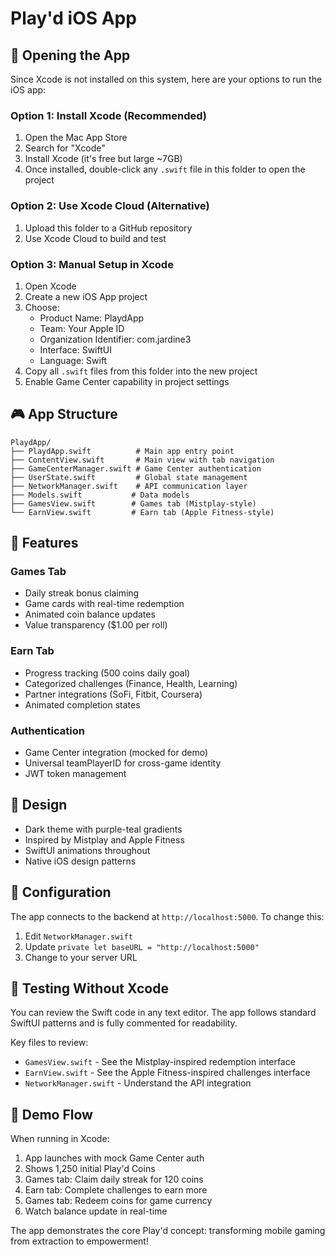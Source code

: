 # Play'd iOS App

## 📱 Opening the App

Since Xcode is not installed on this system, here are your options to run the iOS app:

### Option 1: Install Xcode (Recommended)
1. Open the Mac App Store
2. Search for "Xcode"
3. Install Xcode (it's free but large ~7GB)
4. Once installed, double-click any `.swift` file in this folder to open the project

### Option 2: Use Xcode Cloud (Alternative)
1. Upload this folder to a GitHub repository
2. Use Xcode Cloud to build and test

### Option 3: Manual Setup in Xcode
1. Open Xcode
2. Create a new iOS App project
3. Choose:
   - Product Name: PlaydApp
   - Team: Your Apple ID
   - Organization Identifier: com.jardine3
   - Interface: SwiftUI
   - Language: Swift
4. Copy all `.swift` files from this folder into the new project
5. Enable Game Center capability in project settings

## 🎮 App Structure

```
PlaydApp/
├── PlaydApp.swift          # Main app entry point
├── ContentView.swift       # Main view with tab navigation
├── GameCenterManager.swift # Game Center authentication
├── UserState.swift         # Global state management
├── NetworkManager.swift    # API communication layer
├── Models.swift           # Data models
├── GamesView.swift        # Games tab (Mistplay-style)
└── EarnView.swift         # Earn tab (Apple Fitness-style)
```

## 🚀 Features

### Games Tab
- Daily streak bonus claiming
- Game cards with real-time redemption
- Animated coin balance updates
- Value transparency ($1.00 per roll)

### Earn Tab
- Progress tracking (500 coins daily goal)
- Categorized challenges (Finance, Health, Learning)
- Partner integrations (SoFi, Fitbit, Coursera)
- Animated completion states

### Authentication
- Game Center integration (mocked for demo)
- Universal teamPlayerID for cross-game identity
- JWT token management

## 🎨 Design
- Dark theme with purple-teal gradients
- Inspired by Mistplay and Apple Fitness
- SwiftUI animations throughout
- Native iOS design patterns

## 🔧 Configuration

The app connects to the backend at `http://localhost:5000`. To change this:
1. Edit `NetworkManager.swift`
2. Update `private let baseURL = "http://localhost:5000"`
3. Change to your server URL

## 📲 Testing Without Xcode

You can review the Swift code in any text editor. The app follows standard SwiftUI patterns and is fully commented for readability.

Key files to review:
- `GamesView.swift` - See the Mistplay-inspired redemption interface
- `EarnView.swift` - See the Apple Fitness-inspired challenges interface
- `NetworkManager.swift` - Understand the API integration

## 🎯 Demo Flow

When running in Xcode:
1. App launches with mock Game Center auth
2. Shows 1,250 initial Play'd Coins
3. Games tab: Claim daily streak for 120 coins
4. Earn tab: Complete challenges to earn more
5. Games tab: Redeem coins for game currency
6. Watch balance update in real-time

The app demonstrates the core Play'd concept: transforming mobile gaming from extraction to empowerment!